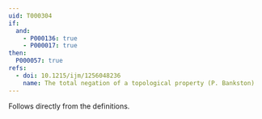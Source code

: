 ```yaml
---
uid: T000304
if:
  and:
    - P000136: true
    - P000017: true
then:
  P000057: true
refs:
  - doi: 10.1215/ijm/1256048236
    name: The total negation of a topological property (P. Bankston)
---
```


Follows directly from the definitions.
